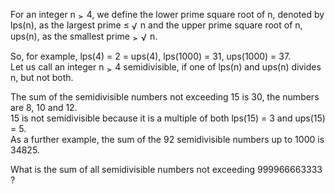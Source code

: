   <p>For an integer n <img src='images/symbol_ge.gif' width='10' height='12' alt='&ge;' border='0' style='vertical-align:middle;' /> 4, we define the lower prime square root of n, denoted by lps(n), as the largest prime &le; <img src='images/symbol_radic.gif' width='14' height='16' alt='&radic;' border='0' style='vertical-align:middle;' />n and the upper prime square root of n, ups(n), as the smallest prime <img src='images/symbol_ge.gif' width='10' height='12' alt='&ge;' border='0' style='vertical-align:middle;' /> <img src='images/symbol_radic.gif' width='14' height='16' alt='&radic;' border='0' style='vertical-align:middle;' />n.</p>  <p>So, for example, lps(4) = 2 = ups(4), lps(1000) = 31, ups(1000) = 37.<br />  Let us call an integer n <img src='images/symbol_ge.gif' width='10' height='12' alt='&ge;' border='0' style='vertical-align:middle;' /> 4 semidivisible, if one of lps(n) and ups(n) divides n, but not both.</p>    <p>The sum of the semidivisible numbers not exceeding 15 is 30, the numbers are 8, 10 and 12.<br /> 15 is not semidivisible because it is a multiple of both lps(15) = 3 and ups(15) = 5.<br />  As a further example, the sum of the 92 semidivisible numbers up to 1000 is 34825.</p>    <p>What is the sum of all semidivisible numbers not exceeding 999966663333 ?</p>  